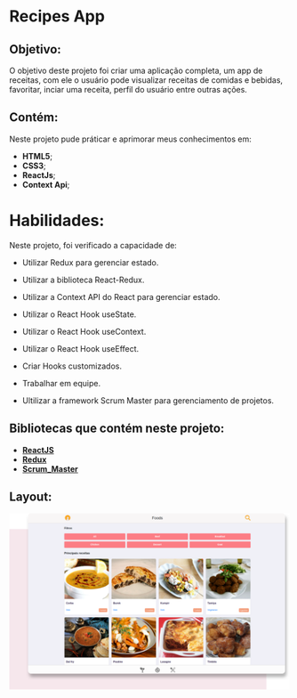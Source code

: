 # Recipes App
  
## Objetivo: 
O objetivo deste projeto foi criar uma aplicação completa, um app de receitas, com ele o usuário pode visualizar receitas de comidas e bebidas, favoritar, inciar uma receita, perfil do usuário entre outras ações.

## Contém:
Neste projeto pude práticar e aprimorar meus conhecimentos em:
- **HTML5**;
- **CSS3**;
- **ReactJs**;
- **Context Api**;

# Habilidades: 

Neste projeto, foi verificado a capacidade de:

* Utilizar Redux para gerenciar estado.

* Utilizar a biblioteca React-Redux.

* Utilizar a Context API do React para gerenciar estado.

* Utilizar o React Hook useState.

* Utilizar o React Hook useContext.

* Utilizar o React Hook useEffect.

* Criar Hooks customizados.

* Trabalhar em equipe.

* Ultilizar a framework Scrum Master para gerenciamento de projetos.

## Bibliotecas que contém neste projeto:
* **[ReactJS](https://pt-br.reactjs.org/)**
* **[Redux](https://redux.js.org/)**
* **[Scrum_Master](https://g.co/kgs/NoFQZW)**

## Layout:

![](./src/images/recipes.svg)